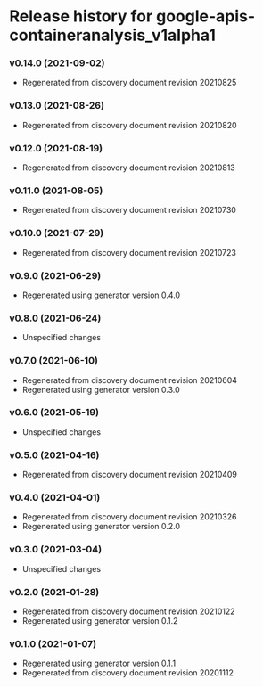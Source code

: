 # Release history for google-apis-containeranalysis_v1alpha1

### v0.14.0 (2021-09-02)

* Regenerated from discovery document revision 20210825

### v0.13.0 (2021-08-26)

* Regenerated from discovery document revision 20210820

### v0.12.0 (2021-08-19)

* Regenerated from discovery document revision 20210813

### v0.11.0 (2021-08-05)

* Regenerated from discovery document revision 20210730

### v0.10.0 (2021-07-29)

* Regenerated from discovery document revision 20210723

### v0.9.0 (2021-06-29)

* Regenerated using generator version 0.4.0

### v0.8.0 (2021-06-24)

* Unspecified changes

### v0.7.0 (2021-06-10)

* Regenerated from discovery document revision 20210604
* Regenerated using generator version 0.3.0

### v0.6.0 (2021-05-19)

* Unspecified changes

### v0.5.0 (2021-04-16)

* Regenerated from discovery document revision 20210409

### v0.4.0 (2021-04-01)

* Regenerated from discovery document revision 20210326
* Regenerated using generator version 0.2.0

### v0.3.0 (2021-03-04)

* Unspecified changes

### v0.2.0 (2021-01-28)

* Regenerated from discovery document revision 20210122
* Regenerated using generator version 0.1.2

### v0.1.0 (2021-01-07)

* Regenerated using generator version 0.1.1
* Regenerated from discovery document revision 20201112

